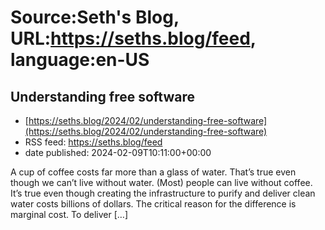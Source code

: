 # Source:Seth's Blog, URL:https://seths.blog/feed, language:en-US

## Understanding free software
 - [https://seths.blog/2024/02/understanding-free-software](https://seths.blog/2024/02/understanding-free-software)
 - RSS feed: https://seths.blog/feed
 - date published: 2024-02-09T10:11:00+00:00

A cup of coffee costs far more than a glass of water. That&#8217;s true even though we can&#8217;t live without water. (Most) people can live without coffee. It&#8217;s true even though creating the infrastructure to purify and deliver clean water costs billions of dollars. The critical reason for the difference is marginal cost. To deliver [&#8230;]

